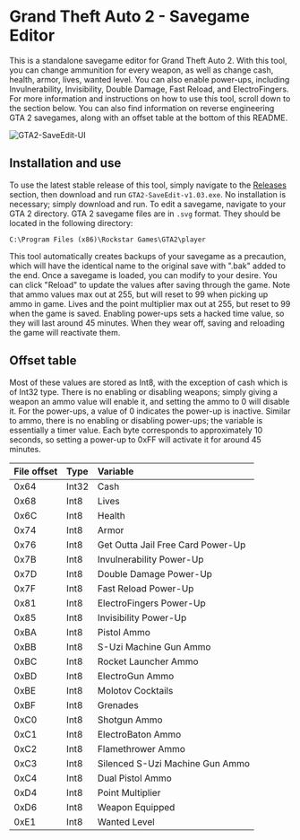 # Grand Theft Auto 2 - Savegame Editor
This is a standalone savegame editor for Grand Theft Auto 2. With this tool, you can change ammunition for every weapon, as well as
change cash, health, armor, lives, wanted level. You can also enable power-ups, including Invulnerability, Invisibility, Double Damage,
Fast Reload, and ElectroFingers. For more information and instructions on how to use this tool, scroll down to the section below.
You can also find information on reverse engineering GTA 2 savegames, along with an offset table at the bottom of this README.

![GTA2-SaveEdit-UI](https://github.com/JulianOzelRose/GTA2-SaveEdit/assets/95890436/314d21aa-07cc-40ff-8d57-d5b0602b76ea)

## Installation and use
To use the latest stable release of this tool, simply navigate to the [Releases](https://github.com/JulianOzelRose/GTA2-SaveEdit/releases)
section, then download and run `GTA2-SaveEdit-v1.03.exe`. No installation is necessary; simply download and run. To edit a savegame, navigate
to your GTA 2 directory. GTA 2 savegame files are in `.svg` format. They should be located in the following directory: <br>

`C:\Program Files (x86)\Rockstar Games\GTA2\player`<br>

This tool automatically creates backups of your savegame as a precaution, which will have the identical name to the original save with ".bak"
added to the end. Once a savegame is loaded, you can modify to your desire. You can click "Reload" to update the values after saving through the game.
Note that ammo values max out at 255, but will reset to 99 when picking up ammo in game. Lives and the point multiplier max out at 255, but reset to 99
when the game is saved. Enabling power-ups sets a hacked time value, so they will last around 45 minutes. When they wear off, saving and reloading
the game will reactivate them.

## Offset table
Most of these values are stored as Int8, with the exception of cash which is of Int32 type. There is no enabling or disabling weapons;
simply giving a weapon an ammo value will enable it, and setting the ammo to 0 will disable it. For the power-ups, a value of 0 indicates
the power-up is inactive. Similar to ammo, there is no enabling or disabling power-ups; the variable is essentially a timer value. Each
byte corresponds to approximately 10 seconds, so setting a power-up to 0xFF will activate it for around 45 minutes.

| **File offset**    | **Type**       | **Variable**                      |
| :---               | :---           | :---                              |
| 0x64               | Int32          | Cash                              |
| 0x68               | Int8           | Lives                             |
| 0x6C               | Int8           | Health                            |
| 0x74               | Int8           | Armor                             |
| 0x76               | Int8           | Get Outta Jail Free Card Power-Up |
| 0x7B               | Int8           | Invulnerability Power-Up          |
| 0x7D               | Int8           | Double Damage Power-Up            |
| 0x7F               | Int8           | Fast Reload Power-Up              |
| 0x81               | Int8           | ElectroFingers Power-Up           |
| 0x85               | Int8           | Invisibility Power-Up             |
| 0xBA               | Int8           | Pistol Ammo                       |
| 0xBB               | Int8           | S-Uzi Machine Gun Ammo            |
| 0xBC               | Int8           | Rocket Launcher Ammo              |
| 0xBD               | Int8           | ElectroGun Ammo                   |
| 0xBE               | Int8           | Molotov Cocktails                 |
| 0xBF               | Int8           | Grenades                          |
| 0xC0               | Int8           | Shotgun Ammo                      |
| 0xC1               | Int8           | ElectroBaton Ammo                 |
| 0xC2               | Int8           | Flamethrower Ammo                 |
| 0xC3               | Int8           | Silenced S-Uzi Machine Gun Ammo   |
| 0xC4               | Int8           | Dual Pistol Ammo                  |
| 0xD4               | Int8           | Point Multiplier                  |
| 0xD6               | Int8           | Weapon Equipped                   |
| 0xE1               | Int8           | Wanted Level                      |
